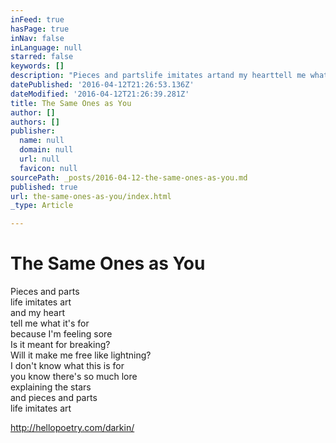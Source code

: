 ```yaml
---
inFeed: true
hasPage: true
inNav: false
inLanguage: null
starred: false
keywords: []
description: "Pieces and partslife imitates artand my hearttell me what it's forbecause I'm feeling soreIs it meant for breaking?Will it make me free like lightning?I don't know what this is foryou know there's so much loreexplaining the starsand pieces and partslife imitates art"
datePublished: '2016-04-12T21:26:53.136Z'
dateModified: '2016-04-12T21:26:39.281Z'
title: The Same Ones as You
author: []
authors: []
publisher:
  name: null
  domain: null
  url: null
  favicon: null
sourcePath: _posts/2016-04-12-the-same-ones-as-you.md
published: true
url: the-same-ones-as-you/index.html
_type: Article

---
```

# The Same Ones as You

Pieces and parts  
life imitates art  
and my heart  
tell me what it's for  
because I'm feeling sore  
Is it meant for breaking?  
Will it make me free like lightning?  
I don't know what this is for  
you know there's so much lore  
explaining the stars  
and pieces and parts  
life imitates art

http://hellopoetry.com/darkin/